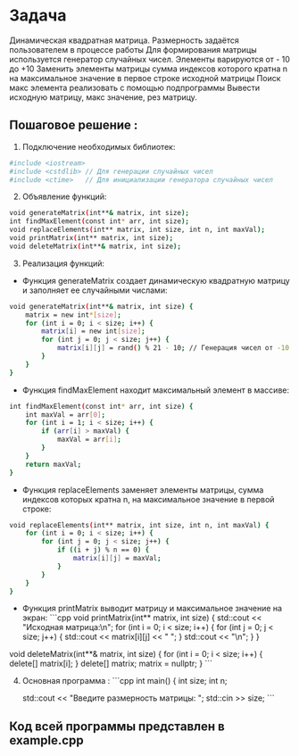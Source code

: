 # Задача 

Динамическая квадратная матрица. Размерность задаётся пользователем в процессе работы
Для формирования матрицы используется генератор случайных чисел. Элементы варируются от - 10 до +10
Заменить элементы матрицы сумма индексов которого кратна n на максимальное значение в первое строке исходной матрицы
Поиск макс элемента реализовать с помощью подпрограммы
Вывести исходную матрицу, макс значение, рез матрицу.


## Пошаговое решение :

1. Подключение необходимых библиотек:

```sh
#include <iostream>
#include <cstdlib> // Для генерации случайных чисел
#include <ctime>   // Для инициализации генератора случайных чисел
```

2. Объявление функций:

```sh
void generateMatrix(int**& matrix, int size);
int findMaxElement(const int* arr, int size);
void replaceElements(int** matrix, int size, int n, int maxVal);
void printMatrix(int** matrix, int size);
void deleteMatrix(int**& matrix, int size);
```

3. Реализация функций:
- Функция generateMatrix создает динамическую квадратную матрицу и заполняет ее случайными числами:
```sh
void generateMatrix(int**& matrix, int size) {
    matrix = new int*[size];
    for (int i = 0; i < size; i++) {
        matrix[i] = new int[size];
        for (int j = 0; j < size; j++) {
            matrix[i][j] = rand() % 21 - 10; // Генерация чисел от -10 до +10
        }
    }
}
```

- Функция findMaxElement находит максимальный элемент в массиве:
```sh
int findMaxElement(const int* arr, int size) {
    int maxVal = arr[0];
    for (int i = 1; i < size; i++) {
        if (arr[i] > maxVal) {
            maxVal = arr[i];
        }
    }
    return maxVal;
}
```

- Функция replaceElements заменяет элементы матрицы, сумма индексов которых кратна n, на максимальное значение в первой строке:
```sh
void replaceElements(int** matrix, int size, int n, int maxVal) {
    for (int i = 0; i < size; i++) {
        for (int j = 0; j < size; j++) {
            if ((i + j) % n == 0) {
                matrix[i][j] = maxVal;
            }
        }
    }
}
```

- Функция printMatrix выводит матрицу и максимальное значение на экран:
\```cpp
void printMatrix(int** matrix, int size) {
    std::cout << "Исходная матрица:\n";
    for (int i = 0; i < size; i++) {
        for (int j = 0; j < size; j++) {
            std::cout << matrix[i][j] << " ";
        }
        std::cout << "\n";
    }
}

void deleteMatrix(int**& matrix, int size) {
    for (int i = 0; i < size; i++) {
        delete[] matrix[i];
    }
    delete[] matrix;
    matrix = nullptr;
}
\```

4. Основная программа :
\```cpp
int main() {
    int size;
    int n;

    std::cout << "Введите размерность матрицы: ";
    std::cin >> size;
   \```
   

## Код всей программы представлен в example.cpp
